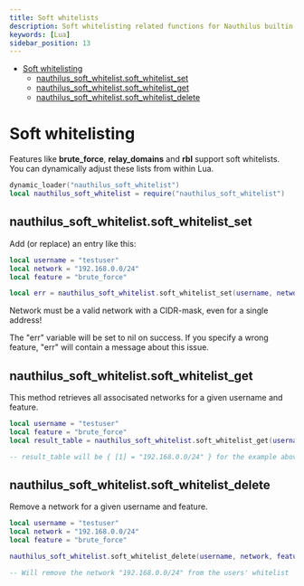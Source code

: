 ```yaml
---
title: Soft whitelists
description: Soft whitelisting related functions for Nauthilus builtin features
keywords: [Lua]
sidebar_position: 13
---
```


<!-- TOC -->
* [Soft whitelisting](#soft-whitelisting)
  * [nauthilus\_soft\_whitelist.soft\_whitelist\_set](#nauthilus_soft_whitelistsoft_whitelist_set)
  * [nauthilus\_soft\_whitelist.soft\_whitelist\_get](#nauthilus_soft_whitelistsoft_whitelist_get)
  * [nauthilus\_soft\_whitelist.soft\_whitelist\_delete](#nauthilus_soft_whitelistsoft_whitelist_delete)
<!-- TOC -->

# Soft whitelisting

Features like **brute\_force**, **relay\_domains** and **rbl** support soft whitelists. You can dynamically adjust
these lists from within Lua.

```lua
dynamic_loader("nauthilus_soft_whitelist")
local nauthilus_soft_whitelist = require("nauthilus_soft_whitelist")
```

## nauthilus\_soft\_whitelist.soft\_whitelist\_set

Add (or replace) an entry like this:

```lua
local username = "testuser"
local network = "192.168.0.0/24"
local feature = "brute_force"

local err = nauthilus_soft_whitelist.soft_whitelist_set(username, network, feature)
```

Network must be a valid network with a CIDR-mask, even for a single address!

The "err" variable will be set to nil on success. If you specify a wrong feature, "err" will contain a message about this issue.

## nauthilus\_soft\_whitelist.soft\_whitelist\_get

This method retrieves all associsated networks for a given username and feature.

```lua
local username = "testuser"
local feature = "brute_force"
local result_table = nauthilus_soft_whitelist.soft_whitelist_get(username, feature)

-- result_table will be { [1] = "192.168.0.0/24" } for the example above
```

## nauthilus\_soft\_whitelist.soft\_whitelist\_delete

Remove a network for a given username and feature.

```lua
local username = "testuser"
local network = "192.168.0.0/24"
local feature = "brute_force"

nauthilus_soft_whitelist.soft_whitelist_delete(username, network, feature)

-- Will remove the network "192.168.0.0/24" from the users' whitelist
```
